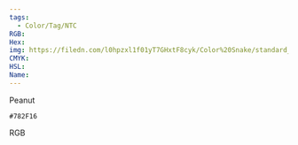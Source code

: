 ```yaml
---
tags:
  - Color/Tag/NTC
RGB:
Hex:
img: https://filedn.com/l0hpzxl1f01yT7GHxtF8cyk/Color%20Snake/standard_csv_to_svg/%23/782F16.svg
CMYK:
HSL:
Name:
---
```

Peanut
```palette
#782F16
```
RGB
